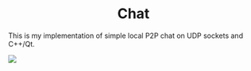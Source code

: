 <h1 align="center">Chat</h1>

This is my implementation of simple local P2P chat on UDP sockets and C++/Qt.

<img src="https://user-images.githubusercontent.com/59083480/234589697-dcb37ff3-a599-43df-825a-7ff6bd257ba2.mp4">
